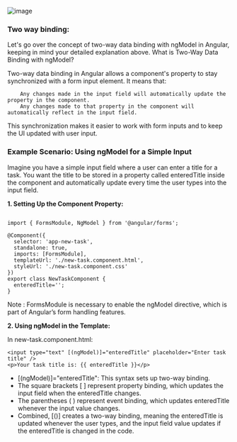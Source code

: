 ![image](https://github.com/user-attachments/assets/1682349b-5baa-47e6-a3a4-58e4c18db793)

### Two way binding:
Let's go over the concept of two-way data binding with ngModel in Angular, keeping in mind your detailed explanation above.
What is Two-Way Data Binding with ngModel?

Two-way data binding in Angular allows a component's property to stay synchronized with a form input element. It means that:
```
    Any changes made in the input field will automatically update the property in the component.
    Any changes made to that property in the component will automatically reflect in the input field.
```

This synchronization makes it easier to work with form inputs and to keep the UI updated with user input.

### Example Scenario: Using ngModel for a Simple Input

Imagine you have a simple input field where a user can enter a title for a task. You want the title to be stored in a property called enteredTitle inside the component and automatically update every time the user types into the input field.

**1. Setting Up the Component Property:**
```

import { FormsModule, NgModel } from '@angular/forms';

@Component({
  selector: 'app-new-task',
  standalone: true,
  imports: [FormsModule],
  templateUrl: './new-task.component.html',
  styleUrl: './new-task.component.css'
})
export class NewTaskComponent {
  enteredTitle='';
}
```
Note : FormsModule is necessary to enable the ngModel directive, which is part of Angular’s form handling features.

**2. Using ngModel in the Template:**


In new-task.component.html:

```
<input type="text" [(ngModel)]="enteredTitle" placeholder="Enter task title" />
<p>Your task title is: {{ enteredTitle }}</p>
```
- [(ngModel)]="enteredTitle": This syntax sets up two-way binding.
- The square brackets [ ] represent property binding, which updates the input field when the enteredTitle changes.
- The parentheses ( ) represent event binding, which updates enteredTitle whenever the input value changes.
- Combined, [()] creates a two-way binding, meaning the enteredTitle is updated whenever the user types, and the input field value updates if the enteredTitle is changed in the code.
